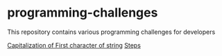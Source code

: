 # programming-challenges
This repository contains various programming challenges for developers

[Capitalization of First character of string](capitalize_first_character)
[Steps](steps)
